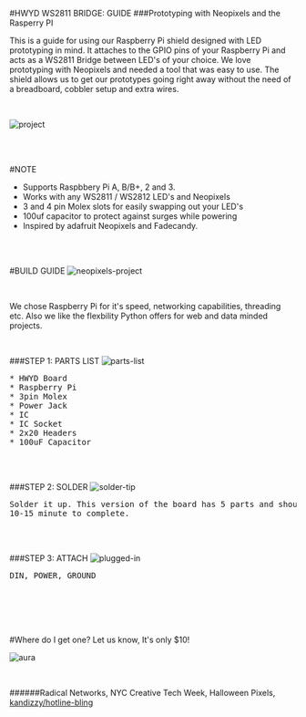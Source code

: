 #HWYD WS2811 BRIDGE: GUIDE
###Prototyping with Neopixels and the Rasperry PI 

This is a guide for using our Raspberry Pi shield designed with LED prototyping in mind. It attaches to the GPIO pins of your Raspberry Pi and acts as a WS2811 Bridge between LED's of your choice. We love prototyping with Neopixels and needed a tool that was easy to use. The shield allows us to get our prototypes going right away without the need of a breadboard, cobbler setup and extra wires.

<br/>

![project](http://i.imgur.com/7fsSMto.png)

<br/>
<br/>

#NOTE
* Supports Raspbbery Pi A, B/B+, 2 and 3.
* Works with any WS2811 / WS2812 LED's and Neopixels
* 3 and 4 pin Molex slots for easily swapping out your LED's
* 100uf capacitor to protect against surges while powering
* Inspired by adafruit Neopixels and Fadecandy.


<br/>
<br/>


#BUILD GUIDE
![neopixels-project](http://i.imgur.com/BNCCEuD.png)

<br/>

We chose Raspberry Pi for it's speed, networking capabilities, 
threading etc. Also we like the flexbility Python offers for web 
and data minded projects.

<br/>

###STEP 1: PARTS LIST
![parts-list](http://i.imgur.com/g5a3GXF.png)
<pre>
* HWYD Board
* Raspberry Pi
* 3pin Molex
* Power Jack
* IC
* IC Socket
* 2x20 Headers
* 100uF Capacitor
</pre>

<br/>
<br/>

###STEP 2: SOLDER
![solder-tip](http://i.imgur.com/WxIqGKk.png)
<pre>
Solder it up. This version of the board has 5 parts and should take 
10-15 minute to complete.
</pre>

<br/>
<br/>

###STEP 3: ATTACH
![plugged-in](http://i.imgur.com/YSvPC3c.png)
<pre>
DIN, POWER, GROUND
</pre>

<br/>
<br/>
<br/>
<br/>

#Where do I get one?
Let us know, It's only $10!

![aura](http://i.imgur.com/wi87srU.gif)

<br/>

######Radical Networks, NYC Creative Tech Week, Halloween Pixels, [kandizzy/hotline-bling](https://github.com/kandizzy/hotline-bling) <br/>
